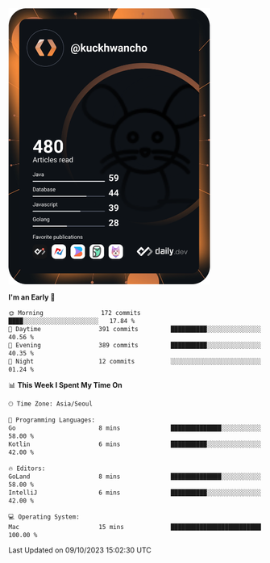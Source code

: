 <a href="https://app.daily.dev/kuckhwancho"><img src="https://github.com/kuckjwi0928/kuckjwi0928/blob/master/devcard.svg" width="400" alt="Kuckjwi Devcard"/></a>

<!--START_SECTION:waka-->
**I'm an Early 🐤** 

```text
🌞 Morning                172 commits         ████░░░░░░░░░░░░░░░░░░░░░   17.84 % 
🌆 Daytime                391 commits         ██████████░░░░░░░░░░░░░░░   40.56 % 
🌃 Evening                389 commits         ██████████░░░░░░░░░░░░░░░   40.35 % 
🌙 Night                  12 commits          ░░░░░░░░░░░░░░░░░░░░░░░░░   01.24 % 
```


📊 **This Week I Spent My Time On** 

```text
🕑︎ Time Zone: Asia/Seoul

💬 Programming Languages: 
Go                       8 mins              ██████████████░░░░░░░░░░░   58.00 % 
Kotlin                   6 mins              ██████████░░░░░░░░░░░░░░░   42.00 % 

🔥 Editors: 
GoLand                   8 mins              ██████████████░░░░░░░░░░░   58.00 % 
IntelliJ                 6 mins              ██████████░░░░░░░░░░░░░░░   42.00 % 

💻 Operating System: 
Mac                      15 mins             █████████████████████████   100.00 % 
```


 Last Updated on 09/10/2023 15:02:30 UTC
<!--END_SECTION:waka-->
